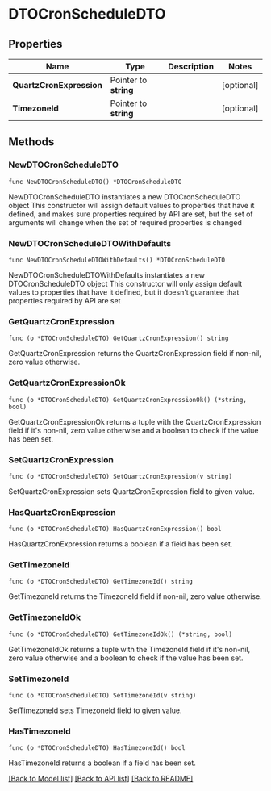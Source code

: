 # DTOCronScheduleDTO

## Properties

Name | Type | Description | Notes
------------ | ------------- | ------------- | -------------
**QuartzCronExpression** | Pointer to **string** |  | [optional] 
**TimezoneId** | Pointer to **string** |  | [optional] 

## Methods

### NewDTOCronScheduleDTO

`func NewDTOCronScheduleDTO() *DTOCronScheduleDTO`

NewDTOCronScheduleDTO instantiates a new DTOCronScheduleDTO object
This constructor will assign default values to properties that have it defined,
and makes sure properties required by API are set, but the set of arguments
will change when the set of required properties is changed

### NewDTOCronScheduleDTOWithDefaults

`func NewDTOCronScheduleDTOWithDefaults() *DTOCronScheduleDTO`

NewDTOCronScheduleDTOWithDefaults instantiates a new DTOCronScheduleDTO object
This constructor will only assign default values to properties that have it defined,
but it doesn't guarantee that properties required by API are set

### GetQuartzCronExpression

`func (o *DTOCronScheduleDTO) GetQuartzCronExpression() string`

GetQuartzCronExpression returns the QuartzCronExpression field if non-nil, zero value otherwise.

### GetQuartzCronExpressionOk

`func (o *DTOCronScheduleDTO) GetQuartzCronExpressionOk() (*string, bool)`

GetQuartzCronExpressionOk returns a tuple with the QuartzCronExpression field if it's non-nil, zero value otherwise
and a boolean to check if the value has been set.

### SetQuartzCronExpression

`func (o *DTOCronScheduleDTO) SetQuartzCronExpression(v string)`

SetQuartzCronExpression sets QuartzCronExpression field to given value.

### HasQuartzCronExpression

`func (o *DTOCronScheduleDTO) HasQuartzCronExpression() bool`

HasQuartzCronExpression returns a boolean if a field has been set.

### GetTimezoneId

`func (o *DTOCronScheduleDTO) GetTimezoneId() string`

GetTimezoneId returns the TimezoneId field if non-nil, zero value otherwise.

### GetTimezoneIdOk

`func (o *DTOCronScheduleDTO) GetTimezoneIdOk() (*string, bool)`

GetTimezoneIdOk returns a tuple with the TimezoneId field if it's non-nil, zero value otherwise
and a boolean to check if the value has been set.

### SetTimezoneId

`func (o *DTOCronScheduleDTO) SetTimezoneId(v string)`

SetTimezoneId sets TimezoneId field to given value.

### HasTimezoneId

`func (o *DTOCronScheduleDTO) HasTimezoneId() bool`

HasTimezoneId returns a boolean if a field has been set.


[[Back to Model list]](../README.md#documentation-for-models) [[Back to API list]](../README.md#documentation-for-api-endpoints) [[Back to README]](../README.md)


